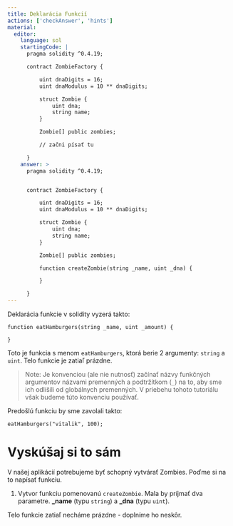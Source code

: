 ```yaml
---
title: Deklarácia Funkcií
actions: ['checkAnswer', 'hints']
material:
  editor:
    language: sol
    startingCode: |
      pragma solidity ^0.4.19;

      contract ZombieFactory {

          uint dnaDigits = 16;
          uint dnaModulus = 10 ** dnaDigits;

          struct Zombie {
              uint dna;
              string name;
          }

          Zombie[] public zombies;

          // začni písať tu

      }
    answer: >
      pragma solidity ^0.4.19;


      contract ZombieFactory {

          uint dnaDigits = 16;
          uint dnaModulus = 10 ** dnaDigits;

          struct Zombie {
              uint dna;
              string name;
          }

          Zombie[] public zombies;

          function createZombie(string _name, uint _dna) {

          }

      }
---
```


Deklarácia funkcie v solidity vyzerá takto:

```
function eatHamburgers(string _name, uint _amount) {

}
```

Toto je funkcia s menom `eatHamburgers`, ktorá berie 2 argumenty: `string` a `uint`. Telo funkcie je zatiaľ prázdne.

> Note: Je konvenciou (ale nie nutnosť) začínať názvy funkčných argumentov názvami premenných a podtržítkom (`_`) na to, aby sme ich odlíšili od globálnych premenných. V priebehu tohoto tutoriálu však budeme túto konvenciu používať.

Predošlú funkciu by sme zavolali takto:

```
eatHamburgers("vitalik", 100);
```

# Vyskúšaj si to sám

V našej aplikácií potrebujeme byť schopný vytvárať Zombies. Poďme si na to napísať funkciu.

1. Vytvor funkciu pomenovanú `createZombie`. Mala by príjmať dva parametre. **\_name** (typu `string`) a **\_dna** (typu `uint`).

Telo funkcie zatiaľ necháme prázdne - doplníme ho neskôr.
